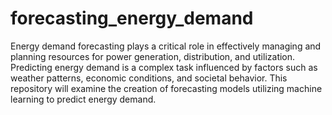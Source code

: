 # forecasting_energy_demand

Energy demand forecasting plays a critical role in effectively managing and planning resources for power generation, distribution, and utilization. Predicting energy demand is a complex task influenced by factors such as weather patterns, economic conditions, and societal behavior. This repository will examine the creation of forecasting models utilizing machine learning to predict energy demand.
